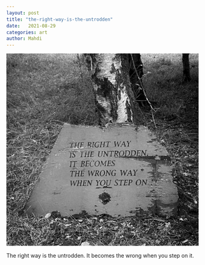 ```yaml
---
layout: post
title: "the-right-way-is-the-untrodden"
date:   2021-08-29
categories: art
author: Mahdi
---
```


![the-right-way-is-the-untrodden](/img/arts/the-right-way-is-the-untrodden.jpg)

<span class='image-details'>
The right way is the untrodden. It becomes the wrong when you step on it.
</span>
